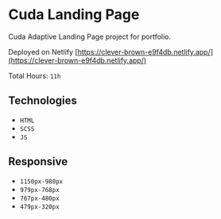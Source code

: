# Cuda Landing Page

Cuda Adaptive Landing Page project for portfolio.

Deployed on Netlify
[https://clever-brown-e9f4db.netlify.app/](https://clever-brown-e9f4db.netlify.app/)

Total Hours: `11h`


## Technologies
- `HTML`
- `SCSS`
- `JS`

## Responsive
- `1150px-980px`
- `979px-768px`
- `767px-480px`
- `479px-320px`
